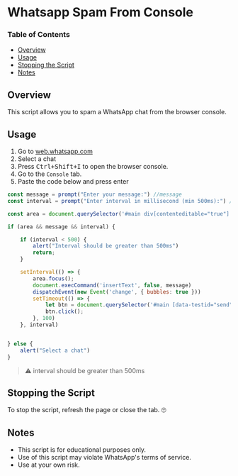 # Whatsapp Spam From Console

### Table of Contents
 - [Overview](#overview)
 - [Usage](#usage)
 - [Stopping the Script](#stopping-the-script)
 - [Notes](#notes)
    


## Overview
  This script allows you to spam a WhatsApp chat from the browser console.   


## Usage

1. Go to [web.whatsapp.com](https://web.whatsapp.com)
2. Select a chat
3. Press <kbd>Ctrl+Shift+I</kbd> to open the browser console.
4. Go to the `Console` tab.
5. Paste the code below and press enter 


```javascript
const message = prompt("Enter your message:") //message
const interval = prompt("Enter interval in millisecond (min 500ms):") //interval

const area = document.querySelector('#main div[contenteditable="true"]');

if (area && message && interval) {

    if (interval < 500) {
        alert("Interval should be greater than 500ms")
        return;
    }

    setInterval(() => {
        area.focus();
        document.execCommand('insertText', false, message)
        dispatchEvent(new Event('change', { bubbles: true }))
        setTimeout(() => {
            let btn = document.querySelector('#main [data-testid="send"]');
            btn.click();
        }, 100)
    }, interval)


} else {
    alert("Select a chat")
}
```
> ⚠️ interval should be greater than 500ms




## Stopping the Script
To stop the script, refresh the page or close the tab. 🙄


## Notes

 - This script is for educational purposes only.
 - Use of this script may violate WhatsApp's terms of service.
 - Use at your own risk.
